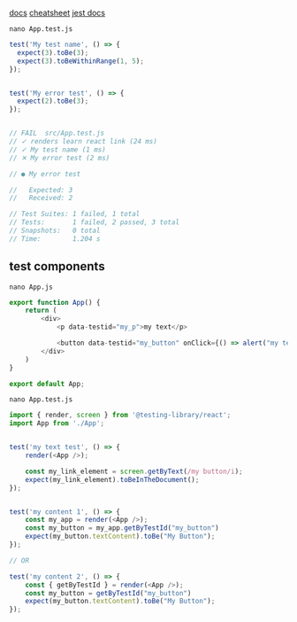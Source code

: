 [docs](https://testing-library.com/docs/react-testing-library/example-intro)
[cheatsheet](https://testing-library.com/docs/react-testing-library/cheatsheet)
[jest docs](https://jestjs.io/docs/expect)


`nano App.test.js`
```js
test('My test name', () => {
  expect(3).toBe(3);
  expect(3).toBeWithinRange(1, 5);
});


test('My error test', () => {
  expect(2).toBe(3);
});


// FAIL  src/App.test.js
// ✓ renders learn react link (24 ms)
// ✓ My test name (1 ms)
// ✕ My error test (2 ms)

// ● My error test

//   Expected: 3
//   Received: 2

// Test Suites: 1 failed, 1 total
// Tests:       1 failed, 2 passed, 3 total
// Snapshots:   0 total
// Time:        1.204 s
```


## test components
`nano App.js`
```js
export function App() {
    return (
        <div>
            <p data-testid="my_p">my text</p>

            <button data-testid="my_button" onClick={() => alert("my text")}>My Button</button>
        </div>
    )
}

export default App;
```


`nano App.test.js`
```js
import { render, screen } from '@testing-library/react';
import App from './App';


test('my text test', () => {
    render(<App />);

    const my_link_element = screen.getByText(/my button/i);
    expect(my_link_element).toBeInTheDocument();
});


test('my content 1', () => {
    const my_app = render(<App />);
    const my_button = my_app.getByTestId("my_button")
    expect(my_button.textContent).toBe("My Button");
});

// OR 

test('my content 2', () => {
    const { getByTestId } = render(<App />);
    const my_button = getByTestId("my_button")
    expect(my_button.textContent).toBe("My Button");
});
```
